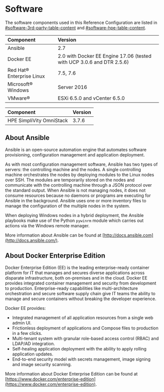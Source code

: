 # Software

The software components used in this Reference Configuration are listed in [\#software-3rd-party-table-content](#software-3rd-party-table-content) and [\#software-hpe-table-content](#software-hpe-table-content).

|Component|Version|
|:--------|:------|
|Ansible|2.7|
|Docker EE|2.0 with Docker EE Engine 17.06 \(tested with UCP 3.0.6 and DTR 2.5.6\)|
|Red Hat® Enterprise Linux|7.5, 7.6|
|Microsoft® Windows|Server 2016|
|VMware®|ESXi 6.5.0 and vCenter 6.5.0|

|Component|Version|
|:--------|:------|
|HPE SimpliVity OmniStack|3.7.6|

## About Ansible

Ansible is an open-source automation engine that automates software provisioning, configuration management and application deployment.

As with most configuration management software, Ansible has two types of servers: the controlling machine and the nodes. A single controlling machine orchestrates the nodes by deploying modules to the Linux nodes over SSH. The modules are temporarily stored on the nodes and communicate with the controlling machine through a JSON protocol over the standard output. When Ansible is not managing nodes, it does not consume resources because no daemons or programs are executing for Ansible in the background. Ansible uses one or more inventory files to manage the configuration of the multiple nodes in the system.

When deploying Windows nodes in a hybrid deployment, the Ansible playbooks make use of the Python `pywinrm` module which carries out actions via the Windows remote manager.

More information about Ansible can be found at [http://docs.ansible.com](http://docs.ansible.com/).

## About Docker Enterprise Edition

Docker Enterprise Edition \(EE\) is the leading enterprise-ready container platform for IT that manages and secures diverse applications across disparate infrastructure, both on-premises and in the cloud. Docker EE provides integrated container management and security from development to production. Enterprise-ready capabilities like multi-architecture orchestration and secure software supply chain give IT teams the ability to manage and secure containers without breaking the developer experience.

Docker EE provides:

-   Integrated management of all application resources from a single web admin UI.
-   Frictionless deployment of applications and Compose files to production in a few clicks.
-   Multi-tenant system with granular role-based access control \(RBAC\) and LDAP/AD integration.
-   Self-healing application deployment with the ability to apply rolling application updates.
-   End-to-end security model with secrets management, image signing and image security scanning.

More information about Docker Enterprise Edition can be found at [https://www.docker.com/enterprise-edition](https://www.docker.com/enterprise-edition).